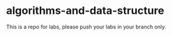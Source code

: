 # algorithms-and-data-structure
This is a repo for labs, please push your labs in your branch only.
